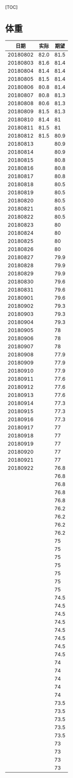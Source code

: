 [TOC]

# 体重



| 日期     | 实际 | 期望 |
| -------- | ---- | ---- |
| 20180802 | 82.0 | 81.5 |
| 20180803 | 81.6 | 81.4 |
| 20180804 | 81.4 | 81.4 |
| 20180805 | 81.5 | 81.4 |
| 20180806 | 80.8 | 81.4 |
| 20180807 | 80.8 | 81.3 |
| 20180808 | 80.6 | 81.3 |
| 20180809 | 81.5 | 81.3 |
| 20180810 | 81.4 | 81   |
| 20180811 | 81.5 | 81   |
| 20180812 | 81.5 | 80.9 |
| 20180813 |      | 80.9 |
| 20180814 |      | 80.9 |
| 20180815 |      | 80.8 |
| 20180816 |      | 80.8 |
| 20180817 |      | 80.8 |
| 20180818 |      | 80.5 |
| 20180819 |      | 80.5 |
| 20180820 |      | 80.5 |
| 20180821 |      | 80.5 |
| 20180822 |      | 80.5 |
| 20180823 |      | 80   |
| 20180824 |      | 80   |
| 20180825 |      | 80   |
| 20180826 |      | 80   |
| 20180827 |      | 79.9 |
| 20180828 |      | 79.9 |
| 20180829 |      | 79.9 |
| 20180830 |      | 79.6 |
| 20180831 |      | 79.6 |
| 20180901 |      | 79.6 |
| 20180902 |      | 79.3 |
| 20180903 |      | 79.3 |
| 20180904 |      | 79.3 |
| 20180905 |      | 78   |
| 20180906 |      | 78   |
| 20180907 |      | 78   |
| 20180908 |      | 77.9 |
| 20180909 |      | 77.9 |
| 20180910 |      | 77.9 |
| 20180911 |      | 77.6 |
| 20180912 |      | 77.6 |
| 20180913 |      | 77.6 |
| 20180914 |      | 77.3 |
| 20180915 |      | 77.3 |
| 20180916 |      | 77.3 |
| 20180917 |      | 77   |
| 20180918 |      | 77   |
| 20180919 |      | 77   |
| 20180920 |      | 77   |
| 20180921 |      | 77   |
| 20180922 |      | 76.8 |
|          |      | 76.8 |
|          |      | 76.8 |
|          |      | 76.8 |
|          |      | 76.8 |
|          |      | 76.2 |
|          |      | 76.2 |
|          |      | 76.2 |
|          |      | 76.2 |
|          |      | 75   |
|          |      | 75   |
|          |      | 75   |
|          |      | 75   |
|          |      | 75   |
|          |      | 75   |
|          |      | 75   |
|          |      | 74.5 |
|          |      | 74.5 |
|          |      | 74.5 |
|          |      | 74.5 |
|          |      | 74.5 |
|          |      | 74.5 |
|          |      | 74.5 |
|          |      | 74.5 |
|          |      | 74   |
|          |      | 74   |
|          |      | 74   |
|          |      | 74   |
|          |      | 74   |
|          |      | 73.5 |
|          |      | 73.5 |
|          |      | 73.5 |
|          |      | 73.5 |
|          |      | 73.5 |
|          |      | 73   |
|          |      | 73   |
|          |      | 73   |
|          |      | 73   |

